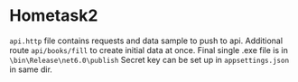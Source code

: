 # Hometask2
`api.http` file contains requests and data sample to push to api. 
Additional route `api/books/fill` to create initial data at once. 
Final single .exe file is in `\bin\Release\net6.0\publish`
Secret key can be set up in `appsettings.json` in same dir.
